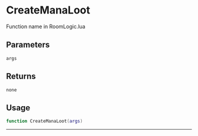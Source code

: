 # CreateManaLoot
Function name in RoomLogic.lua
## Parameters
`args`
## Returns
`none`
## Usage
```lua
function CreateManaLoot(args)
```
---

